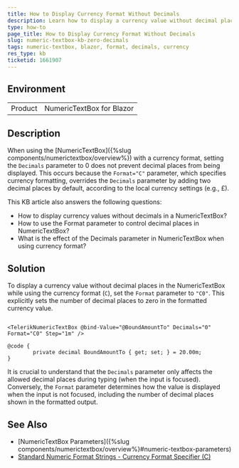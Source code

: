 ```yaml
---
title: How to Display Currency Format Without Decimals
description: Learn how to display a currency value without decimal places in a Blazor NumericTextBox by adjusting the Format and Decimals parameters.
type: how-to
page_title: How to Display Currency Format Without Decimals
slug: numeric-textbox-kb-zero-decimals
tags: numeric-textbox, blazor, format, decimals, currency
res_type: kb
ticketid: 1661907
---
```


## Environment
<table>
	<tbody>
		<tr>
			<td>Product</td>
			<td>NumericTextBox for Blazor</td>
		</tr>
	</tbody>
</table>

## Description

When using the [NumericTextBox]({%slug components/numerictextbox/overview%}) with a currency format, setting the `Decimals` parameter to 0 does not prevent decimal places from being displayed. This occurs because the `Format="C"` parameter, which specifies currency formatting, overrides the `Decimals` parameter by adding two decimal places by default, according to the local currency settings (e.g., £).

This KB article also answers the following questions:
- How to display currency values without decimals in a NumericTextBox?
- How to use the Format parameter to control decimal places in NumericTextBox?
- What is the effect of the Decimals parameter in NumericTextBox when using currency format?

## Solution

To display a currency value without decimal places in the NumericTextBox while using the currency format (`C`), set the `Format` parameter to `"C0"`. This explicitly sets the number of decimal places to zero in the formatted currency value.

````CSHTML

<TelerikNumericTextBox @bind-Value="@BoundAmountTo" Decimals="0" Format="C0" Step="1m" />

@code {
        private decimal BoundAmountTo { get; set; } = 20.00m;
}

````

It is crucial to understand that the `Decimals` parameter only affects the allowed decimal places during typing (when the input is focused). Conversely, the `Format` parameter determines how the value is displayed when the input is not focused, including the number of decimal places shown in the formatted output.

## See Also

- [NumericTextBox Parameters]({%slug components/numerictextbox/overview%}#numeric-textbox-parameters)
- [Standard Numeric Format Strings - Currency Format Specifier (C)](https://learn.microsoft.com/en-us/dotnet/standard/base-types/standard-numeric-format-strings#currency-format-specifier-c)
